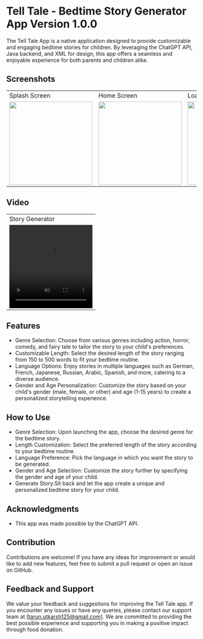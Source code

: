 # Tell Tale - Bedtime Story Generator App Version 1.0.0

The Tell Tale App is a native application designed to provide customizable and engaging bedtime stories for children. By leveraging the ChatGPT API, Java backend, and XML for design, this app offers a seamless and enjoyable experience for both parents and children alike.

## Screenshots

<p align="center" float="left">
<table>
  <tr>
    <td>Splash Screen</td>
    <td>Home Screen</td>
    <td>Loading Screen</td>
    <td>Generated Story Screen</td>
  </tr>
  <tr>
    <td><img src="https://github.com/TarunSingh2002/Tell-tale/assets/133011792/8a565692-05df-48d8-acf9-4132bc73977a" width="220"></td>
    <td><img src="https://github.com/TarunSingh2002/Tell-tale/assets/133011792/5206225c-b5e7-4bc3-ab33-2777798eff11" width="220"></td>
    <td><img src="https://github.com/TarunSingh2002/Tell-tale/assets/133011792/a7650835-5ffe-4ea6-9b91-8d6a92634f5b" width="220"></td>
    <td><img src="https://github.com/TarunSingh2002/Tell-tale/assets/133011792/22e5faf1-3a19-418f-9fe5-ac35247612c3" width="220"></td>
  </tr>
 </table>
 </p>

## Video 

<p align="center" float="left">
<table>
  <tr>
    <td>Story Generator</td>
  </tr>
  <tr>
    <td><video src="https://github.com/TarunSingh2002/Tell-tale/assets/133011792/94308200-3fc2-4739-8b6d-8e5c437678cf"  width="220" height="220"></video></td>
  </tr>
 </table>
 </p>


## Features

- Genre Selection: Choose from various genres including action, horror, comedy, and fairy tale to tailor the story to your child's preferences.
- Customizable Length: Select the desired length of the story ranging from 150 to 500 words to fit your bedtime routine.
- Language Options: Enjoy stories in multiple languages such as German, French, Japanese, Russian, Arabic, Spanish, and more, catering to a diverse audience.
- Gender and Age Personalization: Customize the story based on your child's gender (male, female, or other) and age (1-15 years) to create a personalized storytelling experience.

## How to Use

- Genre Selection: Upon launching the app, choose the desired genre for the bedtime story.
- Length Customization: Select the preferred length of the story according to your bedtime routine.
- Language Preference: Pick the language in which you want the story to be generated.
- Gender and Age Selection: Customize the story further by specifying the gender and age of your child.
- Generate Story:Sit back and let the app create a unique and personalized bedtime story for your child.

## Acknowledgments

- This app was made possible by the ChatGPT API.

## Contribution

Contributions are welcome! If you have any ideas for improvement or would like to add new features, feel free to submit a pull request or open an issue on GitHub.

## Feedback and Support

We value your feedback and suggestions for improving the Tell Tale app. If you encounter any issues or have any queries, please contact our support team at [tarun.utkarsh125@gmail.com]. We are committed to providing the best possible experience and supporting you in making a positive impact through food donation.






















































































